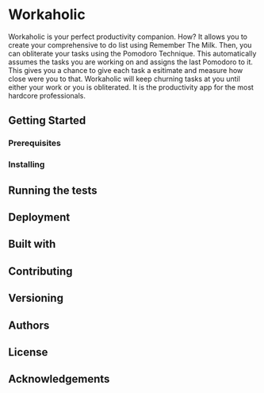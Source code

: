 # Workaholic

Workaholic is your perfect productivity companion.
How?
It allows you to create your comprehensive to do list using Remember The Milk.
Then, you can obliterate your tasks using the Pomodoro Technique.
This automatically assumes the tasks you are working on and assigns the last Pomodoro to it.
This gives you a chance to give each task a esitimate and measure how close were you to that.
Workaholic will keep churning tasks at you until either your work or you is obliterated.
It is the productivity app for the most hardcore professionals.

## Getting Started

### Prerequisites

### Installing

## Running the tests

## Deployment

## Built with

## Contributing

## Versioning

## Authors

## License

## Acknowledgements
